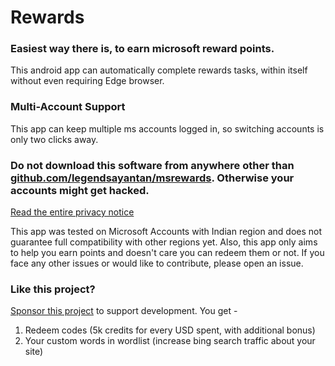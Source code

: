 # Rewards

### Easiest way there is, to earn microsoft reward points. 

This android app can automatically complete rewards tasks, within itself without even requiring Edge browser. 

### Multi-Account Support

This app can keep multiple ms accounts logged in, so switching accounts is only two clicks away. 

### **Do not download this software from anywhere other than [github.com/legendsayantan/msrewards](https://github.com/legendsayantan/MsRewards/releases/latest). Otherwise your accounts might get hacked.**
[Read the entire privacy notice](https://github.com/legendsayantan/MsRewards/blob/master/PRIVACY.md)

This app was tested on Microsoft Accounts with Indian region and does not guarantee full compatibility with other regions yet. 
Also, this app only aims to help you earn points and doesn't care you can redeem them or not. If you face any other issues or would like to contribute, please open an issue.

### Like this project?
[Sponsor this project](https://github.com/sponsors/legendsayantan?o=esb) to support development. You get -
1. Redeem codes (5k credits for every USD spent, with additional bonus)
2. Your custom words in wordlist (increase bing search traffic about your site)

